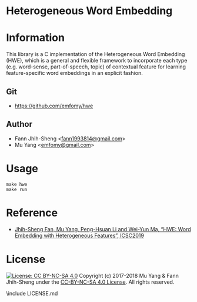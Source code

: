 # Heterogeneous Word Embedding

# Information

This library is a C implementation of the Heterogeneous Word Embedding (HWE), which is a general and flexible framework to incorporate each type (e.g. word-sense, part-of-speech, topic) of contextual feature for learning feature-specific word embeddings in an explicit fashion.

## Git
* <https://github.com/emfomy/hwe>

## Author
* Fann Jhih-Sheng <<fann1993814@gmail.com>>
* Mu Yang <<emfomy@gmail.com>>

# Usage

```
make hwe
make run
```

# Reference

* [Jhih-Sheng Fan, Mu Yang, Peng-Hsuan Li and Wei-Yun Ma, “HWE: Word Embedding with Heterogeneous Features”, ICSC2019](https://muyang.pro/file/paper/icsc_2019_hwe.pdf)

# License
[![License: CC BY-NC-SA 4.0](https://i.creativecommons.org/l/by-nc-sa/4.0/88x31.png)](https://creativecommons.org/licenses/by-nc-sa/4.0/) Copyright (c) 2017-2018 Mu Yang & Fann Jhih-Sheng under the [CC-BY-NC-SA 4.0 License](LICENSE.md). All rights reserved.

\include LICENSE.md
